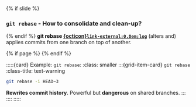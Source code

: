{% if slide %}
### `git rebase` - How to consolidate and clean-up?
{% endif %}
<strong style="color:black">git rebase&nbsp;[{octicon}`link-external;0.8em;log`](https://git-scm.com/docs/git-rebase)</strong> (alters and) applies commits from one branch on top of another.


{% if page %}
{% endif %}


:::::{card} Example: `git rebase`:
:class: smaller
:::{grid-item-card} <i class="fa-solid fa-code-branch"></i> `git rebase`
:class-title: text-warning
```bash
git rebase -i HEAD~3
```
**Rewrites commit history**. Powerful but **dangerous** on shared branches.
:::
::::
:::::
